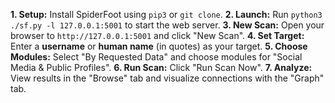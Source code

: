 **1. Setup:** Install SpiderFoot using `pip3` or `git clone`.
**2. Launch:** Run `python3 ./sf.py -l 127.0.0.1:5001` to start the web server.
**3. New Scan:** Open your browser to `http://127.0.0.1:5001` and click "New Scan".
**4. Set Target:** Enter a **username** or **human name** (in quotes) as your target.
**5. Choose Modules:** Select "By Requested Data" and choose modules for "Social Media & Public Profiles".
**6. Run Scan:** Click "Run Scan Now".
**7. Analyze:** View results in the "Browse" tab and visualize connections with the "Graph" tab.